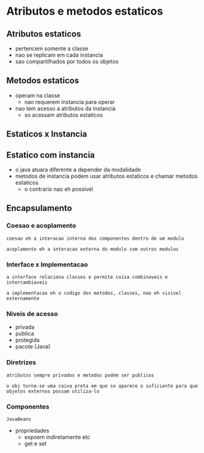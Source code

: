 # Atributos e metodos estaticos

## Atributos estaticos
* pertencem somente a classe
* nao se replicam em cada instancia
* sao compartilhados por todos os objetos

## Metodos estaticos
* operam na classe
  * nao requerem instancia para operar
* nao tem acesso a atributos da instancia
  * so acessam atributos estaticos

## Estaticos x Instancia

## Estatico com instancia
* o java atuara diferente a depender da modalidade
* metodos de instancia podem usar atributos estaticos e chamar metodos estaticos
  * o contrario nao eh possivel

## Encapsulamento
### Coesao e acoplamento
    coesao eh a interacao interna dos componentes dentro de um modulo

    acoplamento eh a interacao externa do modulo com outros modulos

### Interface x Implementacao
    a interface relaciona classes e permite coisa combinaveis e intercambiaveis

    a implementacao eh o codigo dos metodos, classes, nao eh visivel externamente

### Niveis de acesso
* privada
* publica
* protegida
* pacote (Java)
  
### Diretrizes
    atributos sempre privados e metodos podem ser publicos

    o obj torna-se uma caixa preta em que so aparece o suficiente para que objetos externos possam utiliza-lo

### Componentes
    JavaBeans
* propriedades
    * expoem indiretamente etc
    * get e set